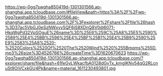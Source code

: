 https://wp-0gg7swqha850419d-1301301566.ap-shanghai.app.tcloudbase.com/#fileView&path=https%3A%2F%2Fwp-0gg7swqha850419d-1301301566.ap-shanghai.app.tcloudbase.com%2F%3Fexplorer%2Fshare%2Ffile%26hash%3D37ac5VbGJ0eSzNWxyy5QF6jS8XDnQ8V0di6071-HkqWgPd32VpSOguE%26name%3D%25E6%259C%25A8%25E5%2590%2589%25E4%25BB%2596%25E4%25BF%25B1%25E4%25B9%2590%25E9%2583%25A8%2520-%2520Colors%2520Of%2520The%2520Wind%2520%255Bmqms%255D.mp3%26size%3D4526766%26createTime%3D1620670623 https://wp-0gg7swqha850419d-1301301566.ap-shanghai.app.tcloudbase.com/?explorer/share/file&hash=61feGvLWkacfbA0128dGvTx_kmgIKNy54qG2RLcnuSt9OiVCxkGU4Pk&name=material_1611230493801.jpg
